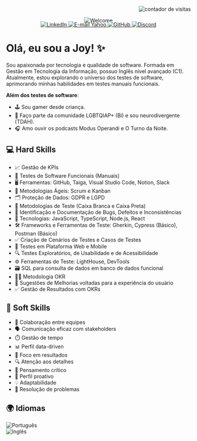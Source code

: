 <!-- Contador de visitas alinhado à direita -->
<p align="right">
  <img src="https://komarev.com/ghpvc/?username=joyce-cervantes&color=ff69b4&style=flat-square" alt="contador de visitas" />
</p>  

<!-- Imagem centralizada -->
<p align="center" style="margin-bottom: -20px;">
  <img src="https://github.com/joyce-cervantes/imagens-privadas/blob/main/welcome.png?raw=true" alt="Welcome" />
</p>  


<!-- Badges de redes sociais -->
<p align="center">
  <a href="https://www.linkedin.com/in/joyce-santana-cervantes/" target="_blank">
    <img src="https://img.shields.io/badge/LinkedIn-0077B5?style=for-the-badge&logo=linkedin&logoColor=white" alt="LinkedIn" />
  </a>
  <a href="mailto:joyce.cervantes@yahoo.com" target="_blank">
    <img src="https://img.shields.io/badge/Yahoo%20Mail-6001D2?style=for-the-badge&logo=yahoo&logoColor=white" alt="E-mail Yahoo" />
  </a>
  <a href="https://github.com/joyce-cervantes" target="_blank">
    <img src="https://img.shields.io/badge/GitHub-100000?style=for-the-badge&logo=github&logoColor=white" alt="GitHub" />
  </a>
  <a href="https://discord.com/users/joyce_cervantes" target="_blank">
    <img src="https://img.shields.io/badge/Discord-5865F2?style=for-the-badge&logo=discord&logoColor=white" alt="Discord" />
  </a>
</p>  


# Olá, eu sou a Joy! ✨  


Sou apaixonada por tecnologia e qualidade de software. Formada em Gestão em Tecnologia da Informação, possuo Inglês nível avançado (C1).  
Atualmente, estou explorando o universo dos testes de software, aprimorando minhas habilidades em testes manuais funcionais.  


**Além dos testes de software**:  

- 🕹️ Sou gamer desde criança.  
- 🌈 Faço parte da comunidade LGBTQIAP+ (Bi) e sou neurodivergente (TDAH).  
- 🎧 Amo ouvir os podcasts Modus Operandi e O Turno da Noite.    


## 💻 Hard Skills  

- 📈 Gestão de KPIs  
- 🔧 Testes de Software Funcionais (Manuais)  
- 🖥️ Ferramentas: GitHub, Taiga, Visual Studio Code, Notion, Slack  
- 📜 Metodologias Ágeis: Scrum e Kanban  
- 🗂️ Proteção de Dados: GDPR e LGPD  
- 📐 Metodologias de Teste (Caixa Branca e Caixa Preta)  
- 🐞 Identificação e Documentação de Bugs, Defeitos e Inconsistências  
- 🔧 Tecnologias: JavaScript, TypeScript, Node.js, React  
- 🛠️ Frameworks e Ferramentas de Teste: Gherkin, Cypress (Básico), Postman (Básico)  
- ✅ Criação de Cenários de Testes e Casos de Testes  
- 📱 Testes em Plataforma Web e Mobile  
- 🔍 Testes Exploratórios, de Usabilidade e de Acessibilidade  
- ⚙️ Ferramentas de Teste: LightHouse, DevTools  
- 🗃️ SQL para consulta de dados em banco de dados funcional  
- 🧑‍💻 Metodologia OKR  
- 🧠 Sugestões de Melhorias voltadas para a experiência do usuário  
- ✅ Gestão de Resultados com OKRs


## 🌟 Soft Skills  

- 🤝 Colaboração entre equipes
- 🗣️ Comunicação eficaz com stakeholders
- ⏱️ Gestão de tempo  
- 📊 Perfil data-driven  
- 🎯 Foco em resultados  
- 🔍 Atenção aos detalhes  
- 🧠 Pensamento crítico  
- 🚀 Perfil proativo  
- 💡 Adaptabilidade  
- 🧩 Resolução de problemas 


## 🌍 Idiomas  

![Português](https://img.shields.io/badge/Português-Nativo-green?style=for-the-badge)  
![Inglês](https://img.shields.io/badge/Inglês-Avançado-blue?style=for-the-badge)  
